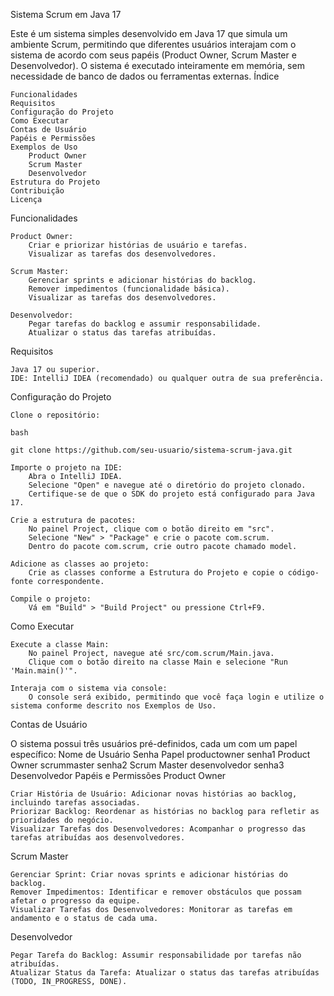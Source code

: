 Sistema Scrum em Java 17

Este é um sistema simples desenvolvido em Java 17 que simula um ambiente Scrum, permitindo que diferentes usuários interajam com o sistema de acordo com seus papéis (Product Owner, Scrum Master e Desenvolvedor). O sistema é executado inteiramente em memória, sem necessidade de banco de dados ou ferramentas externas.
Índice

    Funcionalidades
    Requisitos
    Configuração do Projeto
    Como Executar
    Contas de Usuário
    Papéis e Permissões
    Exemplos de Uso
        Product Owner
        Scrum Master
        Desenvolvedor
    Estrutura do Projeto
    Contribuição
    Licença

Funcionalidades

    Product Owner:
        Criar e priorizar histórias de usuário e tarefas.
        Visualizar as tarefas dos desenvolvedores.

    Scrum Master:
        Gerenciar sprints e adicionar histórias do backlog.
        Remover impedimentos (funcionalidade básica).
        Visualizar as tarefas dos desenvolvedores.

    Desenvolvedor:
        Pegar tarefas do backlog e assumir responsabilidade.
        Atualizar o status das tarefas atribuídas.

Requisitos

    Java 17 ou superior.
    IDE: IntelliJ IDEA (recomendado) ou qualquer outra de sua preferência.

Configuração do Projeto

    Clone o repositório:

    bash

    git clone https://github.com/seu-usuario/sistema-scrum-java.git

    Importe o projeto na IDE:
        Abra o IntelliJ IDEA.
        Selecione "Open" e navegue até o diretório do projeto clonado.
        Certifique-se de que o SDK do projeto está configurado para Java 17.

    Crie a estrutura de pacotes:
        No painel Project, clique com o botão direito em "src".
        Selecione "New" > "Package" e crie o pacote com.scrum.
        Dentro do pacote com.scrum, crie outro pacote chamado model.

    Adicione as classes ao projeto:
        Crie as classes conforme a Estrutura do Projeto e copie o código-fonte correspondente.

    Compile o projeto:
        Vá em "Build" > "Build Project" ou pressione Ctrl+F9.

Como Executar

    Execute a classe Main:
        No painel Project, navegue até src/com.scrum/Main.java.
        Clique com o botão direito na classe Main e selecione "Run 'Main.main()'".

    Interaja com o sistema via console:
        O console será exibido, permitindo que você faça login e utilize o sistema conforme descrito nos Exemplos de Uso.

Contas de Usuário

O sistema possui três usuários pré-definidos, cada um com um papel específico:
Nome de Usuário	Senha	Papel
productowner	senha1	Product Owner
scrummaster	senha2	Scrum Master
desenvolvedor	senha3	Desenvolvedor
Papéis e Permissões
Product Owner

    Criar História de Usuário: Adicionar novas histórias ao backlog, incluindo tarefas associadas.
    Priorizar Backlog: Reordenar as histórias no backlog para refletir as prioridades do negócio.
    Visualizar Tarefas dos Desenvolvedores: Acompanhar o progresso das tarefas atribuídas aos desenvolvedores.

Scrum Master

    Gerenciar Sprint: Criar novas sprints e adicionar histórias do backlog.
    Remover Impedimentos: Identificar e remover obstáculos que possam afetar o progresso da equipe.
    Visualizar Tarefas dos Desenvolvedores: Monitorar as tarefas em andamento e o status de cada uma.

Desenvolvedor

    Pegar Tarefa do Backlog: Assumir responsabilidade por tarefas não atribuídas.
    Atualizar Status da Tarefa: Atualizar o status das tarefas atribuídas (TODO, IN_PROGRESS, DONE).
